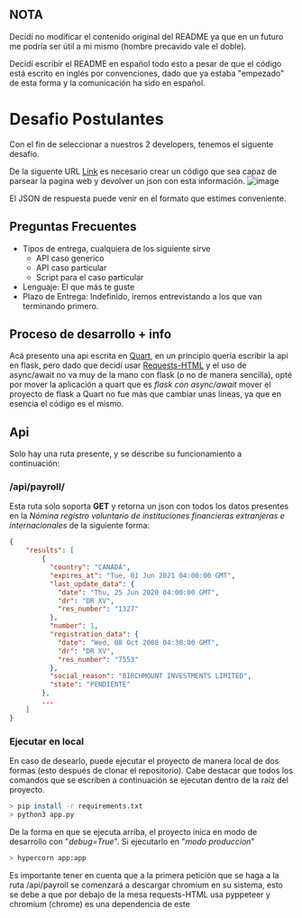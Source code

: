 ## NOTA

Decidí no modificar el contenido original del README ya que en un futuro me
podría ser útil a mi mismo (hombre precavido vale el doble).

Decidí escribir el README en español todo esto a pesar de que el código está
escrito en inglés por convenciones, dado que ya estaba "empezado" de esta
forma y la comunicación ha sido en español.

# Desafio Postulantes

Con el fin de seleccionar a nuestros 2 developers, tenemos el siguente desafio.

De la siguente URL [Link](https://www.sii.cl/servicios_online/1047-nomina_inst_financieras-1714.html) es necesario crear un código que sea capaz de parsear la pagina web y devolver un json con esta información.
![image](https://user-images.githubusercontent.com/3030497/164536276-9eb79d10-4fb0-4943-a15f-2536a8586330.png)

El JSON de respuesta puede venir en el formato que estimes conveniente.

## Preguntas Frecuentes

- Tipos de entrega, cualquiera de los siguiente sirve
  - API caso generico
  - API caso particular
  - Script para el caso particular
- Lenguaje: El que más te guste
- Plazo de Entrega: Indefinido, iremos entrevistando a los que van terminando primero.

## Proceso de desarrollo + info

Acá presento una api escrita en [Quart](), en un principio quería escribir la
api en flask, pero dado que decidí usar
[Requests-HTML](https://github.com/psf/requests-html) y el uso de async/await no
va muy de la mano con flask (o no de manera sencilla), opté por mover la
aplicación a quart que es *flask con async/await* mover el proyecto de flask a
Quart no fue más que cambiar unas líneas, ya que en esencia el código es el
mismo.

## Api

Solo hay una ruta presente, y se describe su funcionamiento a continuación:

### /api/payroll/

Esta ruta solo soporta **GET** y retorna un json con todos los datos presentes
en la *Nómina registro voluntario de instituciones financieras extranjeras e
internacionales* de la siguiente forma:

```json
{
    "results": [
        {
          "country": "CANADÁ",
          "expires_at": "Tue, 01 Jun 2021 04:00:00 GMT",
          "last_update_data": {
            "date": "Thu, 25 Jun 2020 04:00:00 GMT",
            "dr": "DR XV",
            "res_number": "1327"
          },
          "number": 1,
          "registration_data": {
            "date": "Wed, 08 Oct 2008 04:30:00 GMT",
            "dr": "DR XV",
            "res_number": "7553"
          },
          "social_reason": "BIRCHMOUNT INVESTMENTS LIMITED",
          "state": "PENDIENTE"
        },
        ...
    ]
}
```

### Ejecutar en local

En caso de desearlo, puede ejecutar el proyecto de manera local de dos formas
(esto después de clonar el repositorio). Cabe destacar que todos los comandos
que se escriben a continuación se ejecutan dentro de la raíz del proyecto.

```bash
> pip install -r requirements.txt
> python3 app.py
```

De la forma en que se ejecuta arriba, el proyecto inica en modo de desarrollo
con "*debug=True*". Si ejecutarlo en "*modo produccion*"

```bash
> hypercorn app:app
```

Es importante tener en cuenta que a la primera petición que se haga a la ruta
/api/payroll se comenzará a descargar chromium en su sistema, esto se debe a que
por debajo de la mesa requests-HTML usa pyppeteer y chromium (chrome) es una
dependencia de este
